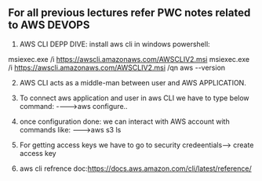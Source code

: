 
## For all previous lectures refer PWC notes related to AWS DEVOPS

1. AWS CLI DEPP DIVE:
install aws cli in windows powershell:

msiexec.exe /i https://awscli.amazonaws.com/AWSCLIV2.msi
msiexec.exe /i https://awscli.amazonaws.com/AWSCLIV2.msi /qn
aws --version

2. AWS CLI acts as a middle-man between user and AWS APPLICATION.

3. To connect aws application and user in aws CLI we have to type below command:
---->aws configure..


4. once configuration done:
we can interact with AWS account with commands like:
--->aws s3 ls

5. For getting access keys we have to go to security credeentials--> create access key

6. aws cli refrence doc:https://docs.aws.amazon.com/cli/latest/reference/




